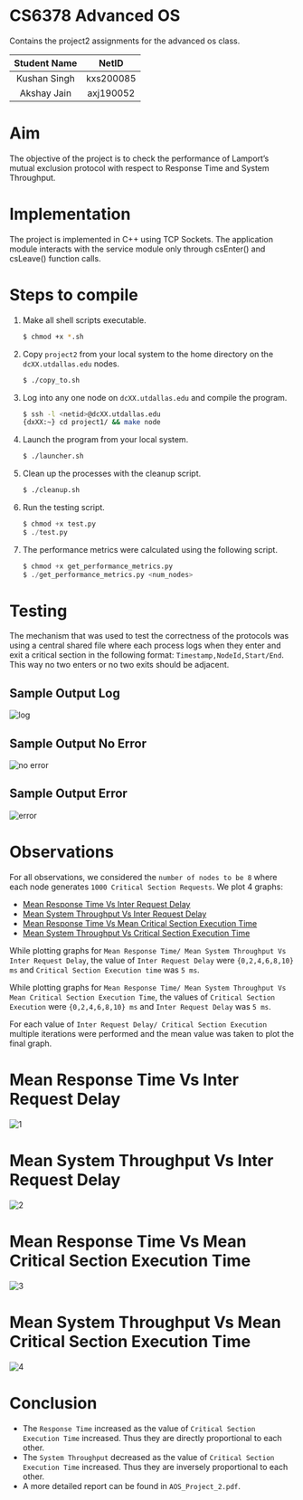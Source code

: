 # CS6378 Advanced OS
Contains the project2 assignments for the advanced os class.

| Student Name |   NetID   |
| :----------: | :-------: |
| Kushan Singh | kxs200085 |
| Akshay Jain  | axj190052 |

# Aim 
The objective of the project is to check the performance of Lamport’s mutual exclusion protocol with respect to Response Time and System Throughput.

# Implementation 
The project is implemented in C++ using TCP Sockets. The application module interacts with the service module only through csEnter() and csLeave() function calls.

# Steps to compile

1. Make all shell scripts executable.
    ```bash
    $ chmod +x *.sh
    ```
2. Copy `project2` from your local system to the home directory on the `dcXX.utdallas.edu` nodes.
    ```bash
    $ ./copy_to.sh
    ```
3. Log into any one node on `dcXX.utdallas.edu` and compile the program.
    ```bash
    $ ssh -l <netid>@dcXX.utdallas.edu
    {dxXX:~} cd project1/ && make node
    ```
4. Launch the program from your local system.
    ```bash
    $ ./launcher.sh
    ```
5. Clean up the processes with the cleanup script. 
    ```bash
    $ ./cleanup.sh
    ```

6. Run the testing script.
    ```python
    $ chmod +x test.py
    $ ./test.py
    ```

7. The performance metrics were calculated using the following script.
    ```python
    $ chmod +x get_performance_metrics.py
    $ ./get_performance_metrics.py <num_nodes>
    ```

# Testing 
The mechanism that was used to test the correctness of the protocols was using a central shared file where each process logs when they enter and exit a critical section in the following format: `Timestamp,NodeId,Start/End`. This way no two enters or no two exits should be adjacent.

## Sample Output Log
![log](output/sample_log.png)

## Sample Output No Error
![no error](output/project2_output_no_error.png)

## Sample Output Error
![error](output/project2_output_error.png)

# Observations
For all observations, we considered the `number of nodes to be 8` where each node generates `1000 Critical Section Requests`.
We plot 4 graphs:
- [Mean Response Time Vs Inter Request Delay](#mean-response-time-vs-inter-request-delay)
- [Mean System Throughput Vs Inter Request Delay](#mean-system-throughput-vs-inter-request-delay)
- [Mean Response Time Vs Mean Critical Section Execution Time](#mean-response-time-vs-mean-critical-section-execution-time)
- [Mean System Throughput Vs Critical Section Execution Time](#mean-system-throughput-vs-mean-critical-section-execution-time)

While plotting graphs for `Mean Response Time/ Mean System Throughput Vs Inter Request Delay`, the value of `Inter Request Delay` were `{0,2,4,6,8,10} ms` and `Critical Section Execution time` was `5 ms`.

While plotting graphs for `Mean Response Time/ Mean System Throughput Vs Mean Critical Section Execution Time`, the values of `Critical Section Execution` were `{0,2,4,6,8,10} ms` and `Inter Request Delay` was `5 ms`.

For each value of `Inter Request Delay/ Critical Section Execution` multiple iterations were performed and the mean value was taken to plot the final graph.

# Mean Response Time Vs Inter Request Delay

![1](project2/graph_outputs/1.png)

# Mean System Throughput Vs Inter Request Delay

![2](project2/graph_outputs/2.png)

# Mean Response Time Vs Mean Critical Section Execution Time

![3](project2/graph_outputs/3.png)

# Mean System Throughput Vs Mean Critical Section Execution Time

![4](project2/graph_outputs/4.png)

# Conclusion
- The `Response Time` increased as the value of `Critical Section Execution Time` increased. Thus they are directly proportional to each other.
- The `System Throughput` decreased as the value of `Critical Section Execution Time` increased. Thus they are inversely proportional to each other.
- A more detailed report can be found in `AOS_Project_2.pdf`.
